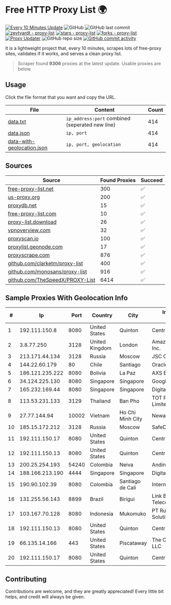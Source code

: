 
# Free HTTP Proxy List 🌍

[![Every 10 Minutes Update](https://github.com/mertguvencli/http-proxy-list/actions/workflows/main.yml/badge.svg?branch=main)](https://github.com/mertguvencli/http-proxy-list/actions/workflows/main.yml)
![GitHub](https://img.shields.io/github/license/mertguvencli/http-proxy-list)
![GitHub last commit](https://img.shields.io/github/last-commit/mertguvencli/http-proxy-list)
[![zevtyardt - proxy-list](https://img.shields.io/static/v1?label=zevtyardt&message=proxy-list&color=blue&logo=github)](https://github.com/zevtyardt/proxy-list "Go to GitHub repo")
[![stars - proxy-list](https://img.shields.io/github/stars/zevtyardt/proxy-list?style=social)](https://github.com/zevtyardt/proxy-list)
[![forks - proxy-list](https://img.shields.io/github/forks/zevtyardt/proxy-list?style=social)](https://github.com/zevtyardt/proxy-list)
[![Proxy Updater](https://github.com/zevtyardt/proxy-list/workflows/Proxy%20Updater/badge.svg)](https://github.com/zevtyardt/proxy-list/actions?query=workflow:"Proxy+Updater")
![GitHub repo size](https://img.shields.io/github/repo-size/zevtyardt/proxy-list)
[![GitHub commit activity](https://img.shields.io/github/commit-activity/m/zevtyardt/proxy-list?logo=commits)](https://github.com/zevtyardt/proxy-list/commits/main)

It is a lightweight project that, every 10 minutes, scrapes lots of free-proxy sites, validates if it works, and serves a clean proxy list.

> Scraper found **9306** proxies at the latest update. Usable proxies are below.

## Usage

Click the file format that you want and copy the URL.

|File|Content|Count|
|----|-------|-----|
|[data.txt](https://raw.githubusercontent.com/mertguvencli/http-proxy-list/main/proxy-list/data.txt)|`ip_address:port` combined (seperated new line)|414|
|[data.json](https://raw.githubusercontent.com/mertguvencli/http-proxy-list/main/proxy-list/data.json)|`ip, port`|414|
|[data-with-geolocation.json](https://raw.githubusercontent.com/mertguvencli/http-proxy-list/main/proxy-list/data-with-geolocation.json)|`ip, port, geolocation`|414|

## Sources

|Source|Found Proxies|Succeed|
|------|-------------|-------|
|[free-proxy-list.net](https://free-proxy-list.net)|300|✅|
|[us-proxy.org](https://www.us-proxy.org)|200|✅|
|[proxydb.net](http://proxydb.net)|15|✅|
|[free-proxy-list.com](https://free-proxy-list.com/?page=&port=&type%5B%5D=http&type%5B%5D=https&up_time=0&search=Search)|10|✅|
|[proxy-list.download](https://www.proxy-list.download/HTTP)|26|✅|
|[vpnoverview.com](https://vpnoverview.com/privacy/anonymous-browsing/free-proxy-servers)|32|✅|
|[proxyscan.io](https://www.proxyscan.io)|100|✅|
|[proxylist.geonode.com](https://proxylist.geonode.com/api/proxy-list?limit=300&page=1&sort_by=lastChecked&sort_type=desc&protocols=http,https)|17|✅|
|[proxyscrape.com](https://api.proxyscrape.com/v2/?request=displayproxies&protocol=http&timeout=10000&country=all&ssl=all&anonymity=all)|876|✅|
|[github.com/clarketm/proxy-list](https://raw.githubusercontent.com/clarketm/proxy-list/master/proxy-list-raw.txt)|400|✅|
|[github.com/monosans/proxy-list](https://raw.githubusercontent.com/monosans/proxy-list/main/proxies/http.txt)|916|✅|
|[github.com/TheSpeedX/PROXY-List](https://raw.githubusercontent.com/TheSpeedX/PROXY-List/master/http.txt)|6414|✅|


## Sample Proxies With Geolocation Info

|#|Ip|Port|Country|City|Internet Service Provider|
|-|--|----|-------|----|-------------------------|
|1|192.111.150.8|8080|United States|Quinton|Centrilogic|
|2|3.8.77.250|3128|United Kingdom|London|Amazon Technologies Inc.|
|3|213.171.44.134|3128|Russia|Moscow|JSC Comcor|
|4|144.22.60.179|80|Chile|Santiago|Oracle Corporation|
|5|186.121.235.222|8080|Bolivia|La Paz|AXS Bolivia S. A.|
|6|34.124.225.130|8080|Singapore|Singapore|Google LLC|
|7|165.232.169.44|8080|Singapore|Singapore|DigitalOcean, LLC|
|8|113.53.231.133|3129|Thailand|Ban Pho|TOT Public Company Limited|
|9|27.77.144.94|10002|Vietnam|Ho Chi Minh City|Newass2011xDSLHCMC|
|10|185.15.172.212|3128|Russia|Moscow|SafeData LLC|
|11|192.111.150.17|8080|United States|Quinton|Centrilogic|
|12|192.111.150.13|8080|United States|Quinton|Centrilogic|
|13|200.25.254.193|54240|Colombia|Neiva|Andinet ON Line|
|14|188.166.213.190|4444|Singapore|Singapore|DigitalOcean, LLC|
|15|190.90.102.39|8080|Colombia|Santiago de Cali|Internexa S.a. E.S.P|
|16|131.255.56.143|8899|Brazil|Birigui|Link Brasil Telecomunicacoes Ltda|
|17|103.167.70.128|8080|Indonesia|Mukomuko|PT Rubyan Network Solution|
|18|192.111.150.13|8080|United States|Quinton|Centrilogic|
|19|66.135.14.166|443|United States|Piscataway|The Constant Company, LLC|
|20|192.111.150.17|8080|United States|Quinton|Centrilogic|



## Contributing

Contributions are welcome, and they are greatly appreciated! Every
little bit helps, and credit will always be given.

